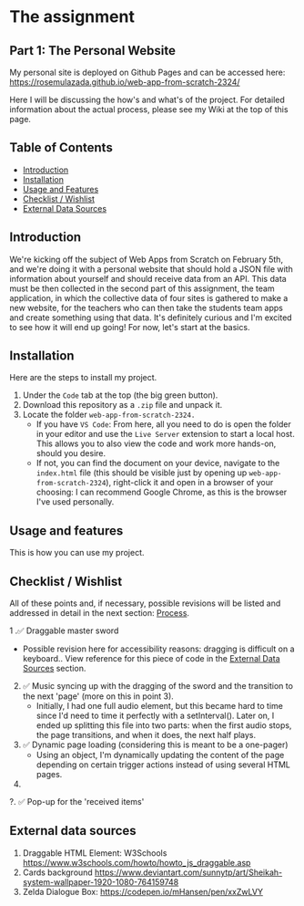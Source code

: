 <!-- Add a link to your live demo in Github Pages 🌐-->

# The assignment

## Part 1: The Personal Website

My personal site is deployed on Github Pages and can be accessed here:
https://rosemulazada.github.io/web-app-from-scratch-2324/

Here I will be discussing the how's and what's of the project. For detailed information about the actual process, please see my Wiki at the top of this page.

<!-- ☝️ replace this description with a description of your own work -->

## Table of Contents

- [Introduction](#introduction)
- [Installation](#installation)
- [Usage and Features](#usage-and-features)
- [Checklist / Wishlist](#checklist--wishlist)
- [External Data Sources](#external-data-sources)

## Introduction

We're kicking off the subject of Web Apps from Scratch on February 5th, and we're doing it with a personal website that should hold a JSON file with information about yourself and should receive data from an API. This data must be then collected in the second part of this assignment, the team application, in which the collective data of four sites is gathered to make a new website, for the teachers who can then take the students team apps and create something using that data. It's definitely curious and I'm excited to see how it will end up going! For now, let's start at the basics.

## Installation

Here are the steps to install my project.

1. Under the `Code` tab at the top (the big green button).
2. Download this repository as a `.zip` file and unpack it.
3. Locate the folder `web-app-from-scratch-2324.`
   - If you have `VS Code`: From here, all you need to do is open the folder in your editor and use the `Live Server` extension to start a local host. This allows you to also view the code and work more hands-on, should you desire.
   - If not, you can find the document on your device, navigate to the `index.html` file (this should be visible just by opening up `web-app-from-scratch-2324`), right-click it and open in a browser of your choosing: I can recommend Google Chrome, as this is the browser I've used personally.

## Usage and features

This is how you can use my project.

## Checklist / Wishlist

All of these points and, if necessary, possible revisions will be listed and addressed in detail in the next section: [Process](#process).

1 .✅ Draggable master sword

- Possible revision here for accessibility reasons: dragging is difficult on a keyboard.. View reference for this piece of code in the [External Data Sources](#external-data-sources) section.

2. ✅ Music syncing up with the dragging of the sword and the transition to the next 'page' (more on this in point 3).
   - Initially, I had one full audio element, but this became hard to time since I'd need to time it perfectly with a setInterval(). Later on, I ended up splitting this file into two parts: when the first audio stops, the page transitions, and when it does, the next half plays.
3. ✅ Dynamic page loading (considering this is meant to be a one-pager)
   - Using an object, I'm dynamically updating the content of the page depending on certain trigger actions instead of using several HTML pages.
4.

?. ✅ Pop-up for the 'received items'

## External data sources

1. Draggable HTML Element: W3Schools https://www.w3schools.com/howto/howto_js_draggable.asp
2. Cards background https://www.deviantart.com/sunnytp/art/Sheikah-system-wallpaper-1920-1080-764159748
3. Zelda Dialogue Box: https://codepen.io/mHansen/pen/xxZwLVY

<!-- replace the code in the /docs folder with your own, so you can showcase your work with GitHub Pages 🌍 -->

<!-- Add a nice poster image here at the end of the week, showing off your shiny frontend 📸 -->

<!-- Maybe a table of contents here? 📚 -->

<!-- How about a section that describes how to install this project? 🤓 -->

<!-- ...but how does one use this project? What are its features 🤔 -->

<!-- What external data source is featured in your project and what are its properties 🌠 -->

<!-- Maybe a checklist of done stuff and stuff still on your wishlist? ✅ -->

<!-- How about a license here? 📜 (or is it a licence?) 🤷 -->
